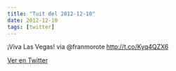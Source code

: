 ```yaml
---
title: "Tuit del 2012-12-10"
date: 2012-12-10
tags: [twitter]
---
```


¡Viva Las Vegas! via @franmorote http://t.co/Kyq4QZX6



[Ver en Twitter](https://twitter.com/i/web/status/278058093307387904)
